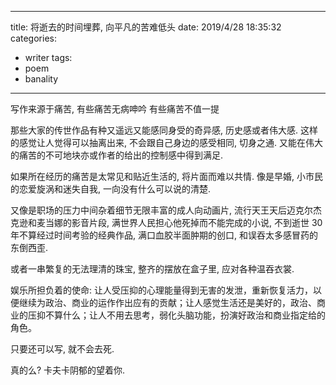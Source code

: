 
---
title: 将逝去的时间埋葬, 向平凡的苦难低头
date: 2019/4/28 18:35:32
categories: 
- writer
tags:
- poem
- banality
---


写作来源于痛苦, 
有些痛苦无病呻吟
有些痛苦不值一提


那些大家的传世作品有种又遥远又能感同身受的奇异感, 历史感或者伟大感. 这样的感觉让人觉得可以抽离出来, 不会跟自己身边的感受相同, 切身之通. 又能在伟大的痛苦的不可地块亦或作者的给出的控制感中得到满足.

如果所在经历的痛苦是太常见和贴近生活的, 将片面而难以共情. 像是早婚, 小市民的恋爱旋涡和迷失自我, 一向没有什么可以说的清楚. 

又像是职场的压力中间杂着细节无限丰富的成人向动画片, 流行天王天后迈克尔杰克逊和麦当娜的影音片段, 满世界人民担心他死掉而不能完成的小说, 不到逝世 30 年不算经过时间考验的经典作品, 满口血胶半面肿期的创口, 和误吞太多感冒药的东倒西歪. 

或者一串繁复的无法理清的珠宝, 整齐的摆放在盒子里, 应对各种温吞衣裳.

娱乐所担负着的使命: 让人受压抑的心理能量得到无害的发泄，重新恢复活力，以便继续为政治、商业的运作作出应有的贡献；让人感觉生活还是美好的，政治、商业的压抑不算什么；让人不用去思考，弱化头脑功能，扮演好政治和商业指定给的角色。

只要还可以写, 就不会去死. 

真的么? 卡夫卡阴郁的望着你.




























 
